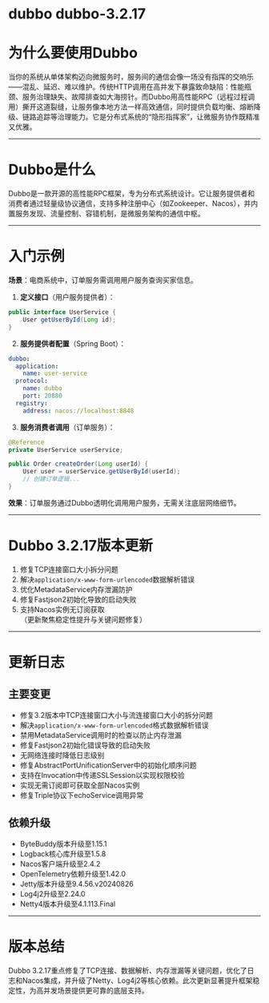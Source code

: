# dubbo dubbo-3.2.17
# 为什么要使用Dubbo  
当你的系统从单体架构迈向微服务时，服务间的通信会像一场没有指挥的交响乐——混乱、延迟、难以维护。传统HTTP调用在高并发下暴露致命缺陷：性能瓶颈、服务治理缺失、故障排查如大海捞针。而Dubbo用高性能RPC（远程过程调用）撕开这道裂缝，让服务像本地方法一样高效通信，同时提供负载均衡、熔断降级、链路追踪等治理能力。它是分布式系统的“隐形指挥家”，让微服务协作既精准又优雅。

---

# Dubbo是什么  
Dubbo是一款开源的高性能RPC框架，专为分布式系统设计。它让服务提供者和消费者通过轻量级协议通信，支持多种注册中心（如Zookeeper、Nacos），并内置服务发现、流量控制、容错机制，是微服务架构的通信中枢。

---

# 入门示例  
**场景**：电商系统中，订单服务需调用用户服务查询买家信息。  

1. **定义接口**（用户服务提供者）：  
```java
public interface UserService {
    User getUserById(Long id);
}
```  

2. **服务提供者配置**（Spring Boot）：  
```yaml
dubbo:
  application:
    name: user-service
  protocol:
    name: dubbo
    port: 20880
  registry:
    address: nacos://localhost:8848
```  

3. **服务消费者调用**（订单服务）：  
```java
@Reference
private UserService userService;

public Order createOrder(Long userId) {
    User user = userService.getUserById(userId);
    // 创建订单逻辑...
}
```  
**效果**：订单服务通过Dubbo透明化调用用户服务，无需关注底层网络细节。

---

# Dubbo 3.2.17版本更新  
1. 修复TCP连接窗口大小拆分问题  
2. 解决`application/x-www-form-urlencoded`数据解析错误  
3. 优化MetadataService内存泄漏防护  
4. 修复Fastjson2初始化导致的启动失败  
5. 支持Nacos实例无订阅获取  
（更新聚焦稳定性提升与关键问题修复）

---

# 更新日志  

## 主要变更  
- 修复3.2版本中TCP连接窗口大小与流连接窗口大小的拆分问题  
- 解决`application/x-www-form-urlencoded`格式数据解析错误  
- 禁用MetadataService调用时的检查以防止内存泄漏  
- 修复Fastjson2初始化错误导致的启动失败  
- 无网络连接时降低日志级别  
- 修复AbstractPortUnificationServer中的初始化顺序问题  
- 支持在Invocation中传递SSLSession以实现权限校验  
- 实现无需订阅即可获取全部Nacos实例  
- 修复Triple协议下echoService调用异常  

## 依赖升级  
- ByteBuddy版本升级至1.15.1  
- Logback核心库升级至1.5.8  
- Nacos客户端升级至2.4.2  
- OpenTelemetry依赖升级至1.42.0  
- Jetty版本升级至9.4.56.v20240826  
- Log4j2升级至2.24.0  
- Netty4版本升级至4.1.113.Final  

---

# 版本总结  
Dubbo 3.2.17重点修复了TCP连接、数据解析、内存泄漏等关键问题，优化了日志和Nacos集成，并升级了Netty、Log4j2等核心依赖。此次更新显著提升框架稳定性，为高并发场景提供更可靠的底层支持。